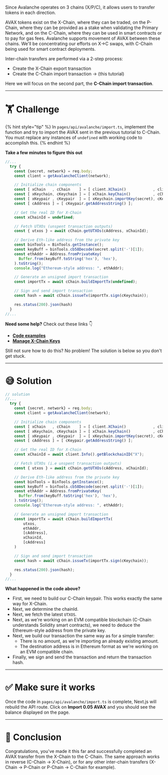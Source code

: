 Since Avalanche operates on 3 chains (X/P/C), it allows users to transfer tokens in each direction.

AVAX tokens exist on the X-Chain, where they can be traded, on the P-Chain, where they can be provided as a stake when validating the Primary Network, and on the C-Chain, where they can be used in smart contracts or to pay for gas fees. Avalanche supports movement of AVAX between these chains. We'll be concentrating our efforts on X->C swaps, with C-Chain being used for smart contract deployments.

Inter-chain transfers are performed via a 2-step process:

- Create the X-Chain export transaction
- Create the C-Chain import transaction -> (this tutorial)

Here we will focus on the second part, the **C-Chain import transaction**.

---

# 🏋️ Challenge

{% hint style="tip" %}
In `pages/api/avalanche/import.ts`, implement the function and try to import the AVAX sent in the previous tutorial to C-Chain. You must replace any instances of `undefined` with working code to accomplish this.
{% endhint %}

**Take a few minutes to figure this out**

```typescript
//...
  try {
    const {secret, network} = req.body;
    const client = getAvalancheClient(network);

    // Initialize chain components
    const [ xChain   , cChain    ] = [ client.XChain()            , client.CChain()             ];
    const [ xKeychain, cKeychain ] = [ xChain.keyChain()          , cChain.keyChain()           ];
    const [ xKeypair , cKeypair  ] = [ xKeychain.importKey(secret), cKeychain.importKey(secret) ];
    const [ cAddress ] = [ cKeypair.getAddressString() ];

    // Get the real ID for X-Chain
    const xChainId = undefined;

    // Fetch UTXOs (unspent transaction outputs)
    const { utxos } = await cChain.getUTXOs(cAddress, xChainId);

    // Derive Eth-like address from the private key
    const binTools = BinTools.getInstance();
    const keyBuff = binTools.cb58Decode(secret.split('-')[1]);
    const ethAddr = Address.fromPrivateKey(
      Buffer.from(keyBuff.toString('hex'), 'hex'),
    ).toString();
    console.log("Ethereum-style address: ", ethAddr);

    // Generate an unsigned import transaction
    const importTx = await cChain.buildImportTx(undefined);

    // Sign and send import transaction
    const hash = await cChain.issueTx(importTx.sign(cKeychain));

    res.status(200).json(hash)
  }
//...
```

**Need some help?** Check out these links 👇

- [**Code examples**](https://github.com/ava-labs/avalanchejs/tree/master/examples/avm)
- [**Manage X-Chain Keys**](https://docs.avax.network/build/tools/avalanchejs/manage-x-chain-keys)

Still not sure how to do this? No problem! The solution is below so you don't get stuck.

---

# 😅 Solution

```typescript
// solution
//...
  try {
    const {secret, network} = req.body;
    const client = getAvalancheClient(network);

    // Initialize chain components
    const [ xChain   , cChain    ] = [ client.XChain()            , client.CChain()             ];
    const [ xKeychain, cKeychain ] = [ xChain.keyChain()          , cChain.keyChain()           ];
    const [ xKeypair , cKeypair  ] = [ xKeychain.importKey(secret), cKeychain.importKey(secret) ];
    const [ cAddress ] = [ cKeypair.getAddressString() ];

    // Get the real ID for X-Chain
    const xChainId = await client.Info().getBlockchainID("X");

    // Fetch UTXOs (i.e unspent transaction outputs)
    const { utxos } = await cChain.getUTXOs(cAddress, xChainId);

    // Derive Eth-like address from the private key
    const binTools = BinTools.getInstance();
    const keyBuff = binTools.cb58Decode(secret.split('-')[1]);
    const ethAddr = Address.fromPrivateKey(
      Buffer.from(keyBuff.toString('hex'), 'hex'),
    ).toString();
    console.log("Ethereum-style address: ", ethAddr);

    // Generate an unsigned import transaction
    const importTx = await cChain.buildImportTx(
        utxos,
        ethAddr,
        [cAddress],
        xChainId,
        [cAddress]
    )

    // Sign and send import transaction
    const hash = await cChain.issueTx(importTx.sign(cKeychain));

    res.status(200).json(hash);
  }
//...
```

**What happened in the code above?**

- First, we need to build our C-Chain keypair. This works exactly the same way for X-Chain.
- Next, we determine the chainId.
- Next, we fetch the latest `UTXOS`.
- Next, as we're working on an EVM compatible blockchain (C-Chain understands Solidity smart contracts), we need to deduce the Ethereum-style address from the private key.
- Next, we build our transaction the same way as for a simple transfer:
  - There is no amount, as we're importing an already existing amount.
  - The destination address is in Ethereum format as we're working on an EVM compatible chain.
- Finally, we sign and send the transaction and return the transaction hash.

---

# ✅ Make sure it works

Once the code in `pages/api/avalanche/import.ts` is complete, Next.js will rebuild the API route. Click on **Import 0.05 AVAX** and you should see the balance displayed on the page.

---

# 🏁 Conclusion

Congratulations, you've made it this far and successfully completed an AVAX transfer from the X-Chain to the C-Chain. The same approach works in reverse (C-Chain -> X-Chain), or for any other inter-chain transfers (X-Chain -> P-Chain or P-Chain -> C-Chain for example).
